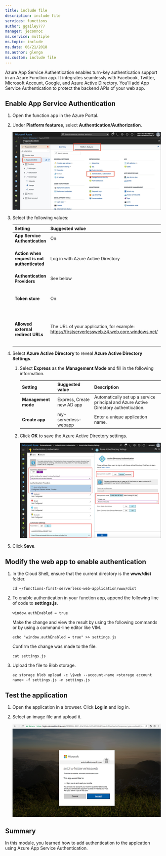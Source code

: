 ```yaml
---
title: include file
description: include file
services: functions
author: ggailey777
manager: jeconnoc
ms.service: multiple
ms.topic: include
ms.date: 06/21/2018
ms.author: glenga
ms.custom: include file
---
```


Azure App Service Authentication enables turn-key authentication support in an Azure Function app. It integrates seamlessly with Facebook, Twitter, Microsoft Account, Google, and Azure Active Directory. You'll add App Service Authentication to protect the backend APIs of your web app.

## Enable App Service Authentication

1. Open the function app in the Azure Portal.

2. Under **Platform features**, select **Authentication/Authorization**.

    ![Select Authentication / Authorization](media/functions-first-serverless-web-app/6-authorization.jpg)

3. Select the following values:


   |                   Setting                    |                                        Suggested value                                        |                                   Description                                    |
   |----------------------------------------------|-----------------------------------------------------------------------------------------------|----------------------------------------------------------------------------------|
   |        **App Service Authentication**        |                                              On                                               |                              Enable authentication.                              |
   | **Action when request is not authenticated** |                              Log in with Azure Active Directory                               |                Select a configured authentication method (below).                |
   |         **Authentication Providers**         |                                           See below                                           |                                    See below                                     |
   |               **Token store**                |                                              On                                               |                  Allow App Service to store and manage tokens.                   |
   |      **Allowed external redirect URLs**      | The URL of your application, for example: https://firstserverlessweb.z4.web.core.windows.net/ | URL(s) that App Service is allowed to redirect to after a user is authenticated. |


4. Select **Azure Active Directory** to reveal **Azure Active Directory Settings**.

   1. Select **Express** as the **Management Mode** and fill in the following information.


      |       Setting       |      Suggested value       |                                     Description                                     |
      |---------------------|----------------------------|-------------------------------------------------------------------------------------|
      | **Management mode** | Express, Create new AD app | Automatically set up a service principal and Azure Active Directory authentication. |
      |   **Create app**    |    my-serverless-webapp    |                          Enter a unique application name.                           |


   2. Click **OK** to save the Azure Active Directory settings.

      ![Authentication/Authorization and Azure Active Directory settings](media/functions-first-serverless-web-app/6-create-aad.png)

5. Click **Save**.


## Modify the web app to enable authentication

1. In the Cloud Shell, ensure that the current directory is the **www/dist** folder.

    ```azurecli
    cd ~/functions-first-serverless-web-application/www/dist
    ```

1. To enable authentication in your function app, append the following line of code to **settings.js**.

    `window.authEnabled = true`

    Make the change and view the result by using the following commands or by using a command-line editor like VIM.

    ```azurecli
    echo "window.authEnabled = true" >> settings.js
    ```

    Confirm the change was made to the file.

    ```azurecli
    cat settings.js
    ```

1. Upload the file to Blob storage.

    ```azurecli
    az storage blob upload -c \$web --account-name <storage account name> -f settings.js -n settings.js
    ```


## Test the application

1. Open the application in a browser. Click **Log in** and log in.

1. Select an image file and upload it.

    ![Sign in page](media/functions-first-serverless-web-app/6-aad-auth.png)


## Summary

In this module, you learned how to add authentication to the applcation using Azure App Service Authentication.
